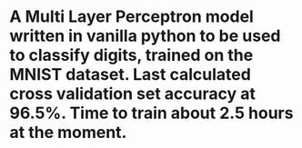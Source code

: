 # A Multi Layer Perceptron model written in vanilla python to be used to classify digits, trained on the MNIST dataset. Last calculated cross validation set accuracy at 96.5%. Time to train about 2.5 hours at the moment.
